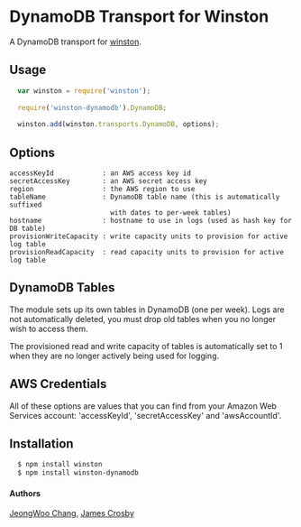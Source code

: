 # DynamoDB Transport for Winston

A DynamoDB transport for [winston][0].

## Usage
```javascript
  var winston = require('winston');
  
  require('winston-dynamodb').DynamoDB;
  
  winston.add(winston.transports.DynamoDB, options);
```

## Options
```
accessKeyId            : an AWS access key id
secretAccessKey        : an AWS secret access key
region                 : the AWS region to use
tableName              : DynamoDB table name (this is automatically suffixed
                         with dates to per-week tables)
hostname               : hostname to use in logs (used as hash key for DB table)
provisionWriteCapacity : write capacity units to provision for active log table
provisionReadCapacity  : read capacity units to provision for active log table
```

## DynamoDB Tables
The module sets up its own tables in DynamoDB (one per week). Logs are not
automatically deleted, you must drop old tables when you no longer wish to
access them.

The provisioned read and write capacity of tables is automatically set to 1
when they are no longer actively being used for logging.


## AWS Credentials
All of these options are values that you can find from your Amazon Web Services account: 'accessKeyId', 'secretAccessKey' and 'awsAccountId'.

## Installation
``` bash
  $ npm install winston
  $ npm install winston-dynamodb
```

#### Authors
[JeongWoo Chang](http://twitter.com/inspiredjw), 
[James Crosby](http://twitter.com/autopulated)

[0]: https://github.com/flatiron/winston
